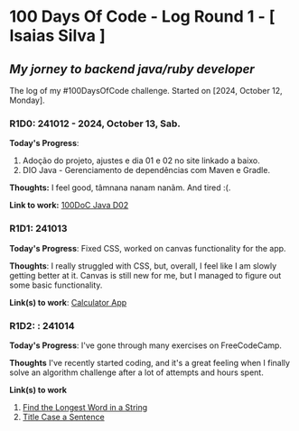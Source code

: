 # 100 Days Of Code - Log Round 1 - [ Isaias Silva ]
## *My jorney to backend java/ruby developer*
The log of my #100DaysOfCode challenge. Started on [2024, October 12, Monday].

### R1D0: 241012 - 2024, October 13, Sab.

**Today's Progress**:
1. Adoção do projeto, ajustes e dia 01 e 02 no site linkado a baixo.
2. DIO Java - Gerenciamento de dependências com Maven e Gradle.

**Thoughts:** I feel good, tâmnana nanam nanãm. And tired :(.

**Link to work:** [100DoC Java D02](https://www.100daysofcode.io/learn/java/variables-and-data-types)

### R1D1: 241013

**Today's Progress**: Fixed CSS, worked on canvas functionality for the app.

**Thoughts**: I really struggled with CSS, but, overall, I feel like I am slowly getting better at it. Canvas is still new for me, but I managed to figure out some basic functionality.

**Link(s) to work**: [Calculator App](http://www.example.com)


### R1D2: : 241014

**Today's Progress**: I've gone through many exercises on FreeCodeCamp.

**Thoughts** I've recently started coding, and it's a great feeling when I finally solve an algorithm challenge after a lot of attempts and hours spent.

**Link(s) to work**
1. [Find the Longest Word in a String](https://www.freecodecamp.com/challenges/find-the-longest-word-in-a-string)
2. [Title Case a Sentence](https://www.freecodecamp.com/challenges/title-case-a-sentence)
